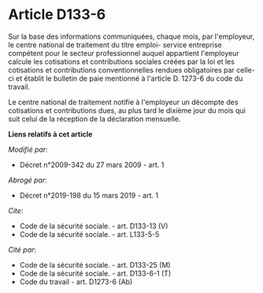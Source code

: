 # Article D133-6

Sur la base des informations communiquées, chaque mois, par l'employeur, le centre national de traitement du titre emploi-
service entreprise compétent pour le secteur professionnel auquel appartient l'employeur calcule les cotisations et
contributions sociales créées par la loi et les cotisations et contributions conventionnelles rendues obligatoires par celle-
ci et établit le bulletin de paie mentionné à l'article D. 1273-6 du code du travail. 

Le centre national de traitement notifie à l'employeur un décompte des cotisations et contributions dues, au plus tard le
dixième jour du mois qui suit celui de la réception de la déclaration mensuelle.

**Liens relatifs à cet article**

_Modifié par_:

  - Décret n°2009-342 du 27 mars 2009 - art. 1

_Abrogé par_:

  - Décret n°2019-198 du 15 mars 2019 - art. 1

_Cite_:

  - Code de la sécurité sociale. - art. D133-13 (V)
  - Code de la sécurité sociale. - art. L133-5-5

_Cité par_:

  - Code de la sécurité sociale. - art. D133-25 (M)
  - Code de la sécurité sociale. - art. D133-6-1 (T)
  - Code du travail - art. D1273-6 (Ab)

